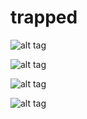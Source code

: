 # trapped
![alt tag](https://raw.githubusercontent.com/Siltnamis/trapped/master/rdmeimgs/img1.png)


![alt tag](https://raw.githubusercontent.com/Siltnamis/trapped/master/rdmeimgs/img2.png)


![alt tag](https://raw.githubusercontent.com/Siltnamis/trapped/master/rdmeimgs/img3.png)


![alt tag](https://raw.githubusercontent.com/Siltnamis/trapped/master/rdmeimgs/img4.png)

